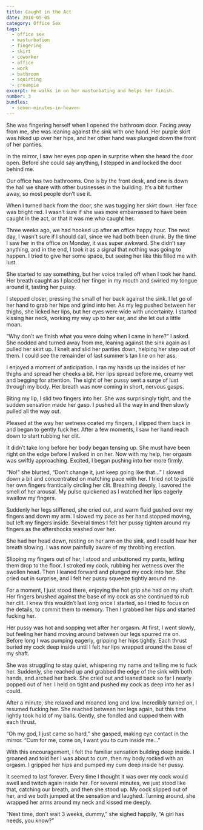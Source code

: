 ```yaml
---
title: Caught in the Act
date: 2010-05-05
category: Office Sex
tags:
  - office sex
  - masturbation
  - fingering
  - skirt
  - coworker
  - office
  - work
  - bathroom
  - squirting
  - creampie
excerpt: He walks in on her masturbating and helps her finish.
number: 3
bundles:
  - seven-minutes-in-heaven
---
```


She was fingering herself when I opened the bathroom door. Facing away from me, she was leaning against the sink with one hand. Her purple skirt was hiked up over her hips, and her other hand was plunged down the front of her panties.

In the mirror, I saw her eyes pop open in surprise when she heard the door open. Before she could say anything, I stepped in and locked the door behind me.

Our office has two bathrooms. One is by the front desk, and one is down the hall we share with other businesses in the building. It’s a bit further away, so most people don’t use it.

When I turned back from the door, she was tugging her skirt down. Her face was bright red. I wasn’t sure if she was more embarrassed to have been caught in the act, or that it was me who caught her.

Three weeks ago, we had hooked up after an office happy hour. The next day, I wasn’t sure if I should call, since we had both been drunk. By the time I saw her in the office on Monday, it was super awkward. She didn’t say anything, and in the end, I took it as a signal that nothing was going to happen. I tried to give her some space, but seeing her like this filled me with lust.

She started to say something, but her voice trailed off when I took her hand. Her breath caught as I placed her finger in my mouth and swirled my tongue around it, tasting her pussy.

I stepped closer, pressing the small of her back against the sink. I let go of her hand to grab her hips and grind into her. As my leg pushed between her thighs, she licked her lips, but her eyes were wide with uncertainty. I started kissing her neck, working my way up to her ear, and she let out a little moan.

“Why don’t we finish what you were doing when I came in here?” I asked. She nodded and turned away from me, leaning against the sink again as I pulled her skirt up. I knelt and slid her panties down, helping her step out of them. I could see the remainder of last summer’s tan line on her ass.

I enjoyed a moment of anticipation. I ran my hands up the insides of her thighs and spread her cheeks a bit. Her lips spread before me, creamy wet and begging for attention. The sight of her pussy sent a surge of lust through my body. Her breath was now coming in short, nervous gasps.

Biting my lip, I slid two fingers into her. She was surprisingly tight, and the sudden sensation made her gasp. I pushed all the way in and then slowly pulled all the way out.

Pleased at the way her wetness coated my fingers, I slipped them back in and began to gently fuck her. After a few moments, I saw her hand reach down to start rubbing her clit.

It didn’t take long before her body began tensing up. She must have been right on the edge before I walked in on her. Now with my help, her orgasm was swiftly approaching. Excited, I began pushing into her more firmly.

“No!” she blurted, “Don’t change it, just keep going like that…” I slowed down a bit and concentrated on matching pace with her. I tried not to jostle her own fingers frantically circling her clit. Breathing deeply, I savored the smell of her arousal. My pulse quickened as I watched her lips eagerly swallow my fingers.

Suddenly her legs stiffened, she cried out, and warm fluid gushed over my fingers and down my arm. I slowed my pace as her hand stopped moving, but left my fingers inside. Several times I felt her pussy tighten around my fingers as the aftershocks washed over her.

She had her head down, resting on her arm on the sink, and I could hear her breath slowing. I was now painfully aware of my throbbing erection.

Slipping my fingers out of her, I stood and unbuttoned my pants, letting them drop to the floor. I stroked my cock, rubbing her wetness over the swollen head. Then I leaned forward and plunged my cock into her. She cried out in surprise, and I felt her pussy squeeze tightly around me.

For a moment, I just stood there, enjoying the hot grip she had on my shaft. Her fingers brushed against the base of my cock as she continued to rub her clit. I knew this wouldn’t last long once I started, so I tried to focus on the details, to commit them to memory. Then I grabbed her hips and started fucking her.

Her pussy was hot and sopping wet after her orgasm. At first, I went slowly, but feeling her hand moving around between our legs spurred me on. Before long I was pumping eagerly, gripping her hips tightly. Each thrust buried my cock deep inside until I felt her lips wrapped around the base of my shaft.

She was struggling to stay quiet, whispering my name and telling me to fuck her. Suddenly, she reached up and grabbed the edge of the sink with both hands, and arched her back. She cried out and leaned back so far I nearly popped out of her. I held on tight and pushed my cock as deep into her as I could.

After a minute, she relaxed and moaned long and low. Incredibly turned on, I resumed fucking her. She reached between her legs again, but this time lightly took hold of my balls. Gently, she fondled and cupped them with each thrust.

“Oh my god, I just came so hard,” she gasped, making eye contact in the mirror. “Cum for me, come on, I want you to cum inside me…”

With this encouragement, I felt the familiar sensation building deep inside. I groaned and told her I was about to cum, then my body rocked with an orgasm. I gripped her hips and pumped my cum deep inside her pussy.

It seemed to last forever. Every time I thought it was over my cock would swell and twitch again inside her. For several minutes, we just stood like that, catching our breath, and then she stood up. My cock slipped out of her, and we both jumped at the sensation and laughed. Turning around, she wrapped her arms around my neck and kissed me deeply.

“Next time, don’t wait 3 weeks, dummy,” she sighed happily, “A girl has needs, you know?”
